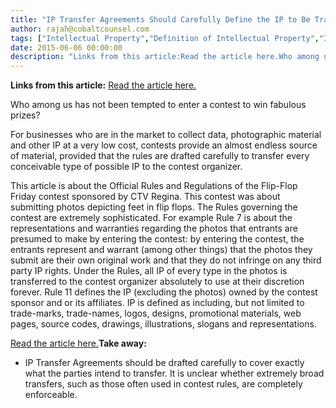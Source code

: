 ```yaml
---
title: "IP Transfer Agreements Should Carefully Define the IP to Be Transferred"
author: rajah@cobaltcounsel.com
tags: ["Intellectual Property","Definition of Intellectual Property","Intellectual Property Transfer","Commercial Activities","Rajah","IP Transfer"]
date: 2015-06-06 00:00:00
description: "Links from this article:Read the article here.Who among us has not been tempted to enter a contest to win fabulous prizes?..."
---
```


**Links from this article:**
[Read the article here.](http://regina.ctvnews.ca/contests/flip-flop-fridays/flip-flop-fridays-contest-official-rules-and-regulations-1.2397934)

Who among us has not been tempted to enter a contest to win fabulous prizes?

For businesses who are in the market to collect data, photographic material and other IP at a very low cost, contests provide an almost endless source of material, provided that the rules are drafted carefully to transfer every conceivable type of possible IP to the contest organizer.

This article is about the Official Rules and Regulations of the Flip-Flop Friday contest sponsored by CTV Regina. This contest was about submitting photos depicting feet in flip flops. The Rules governing the contest are extremely sophisticated. For example Rule 7 is about the representations and warranties regarding the photos that entrants are presumed to make by entering the contest: by entering the contest, the entrants represent and warrant (among other things) that the photos they submit are their own original work and that they do not infringe on any third party IP rights. Under the Rules, all IP of every type in the photos is transferred to the contest organizer absolutely to use at their discretion forever. Rule 11 defines the IP (excluding the photos) owned by the contest sponsor and or its affiliates. IP is defined as including, but not limited to trade-marks, trade-names, logos, designs, promotional materials, web pages, source codes, drawings, illustrations, slogans and representations.

[Read the article here.](http://regina.ctvnews.ca/contests/flip-flop-fridays/flip-flop-fridays-contest-official-rules-and-regulations-1.2397934)**Take away:**
- IP Transfer Agreements should be drafted carefully to cover exactly what the parties intend to transfer. It is unclear whether extremely broad transfers, such as those often used in contest rules, are completely enforceable.
